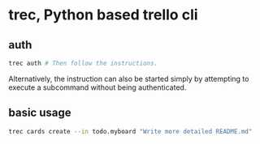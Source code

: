 # trec, Python based trello cli

## auth

```bash
trec auth # Then follow the instructions.
```

Alternatively, the instruction can also be started simply by attempting to execute a subcommand without being authenticated.

## basic usage

```bash
trec cards create --in todo.myboard "Write more detailed README.md"
```
